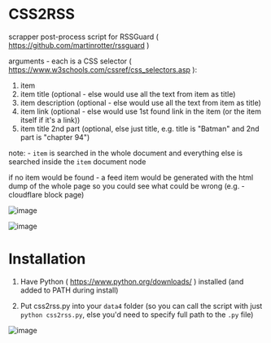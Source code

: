 # CSS2RSS
scrapper post-process script for RSSGuard ( https://github.com/martinrotter/rssguard )

arguments - each is a CSS selector ( https://www.w3schools.com/cssref/css_selectors.asp ): 
1) item
2) item title (optional - else would use all the text from item as title)
3) item description (optional - else would use all the text from item as title)
4) item link (optional - else would use 1st found link in the item (or the item itself if it's a link))
5) item title 2nd part (optional, else just title, e.g. title is "Batman" and 2nd part is "chapter 94")

note: - `item` is searched in the whole document and everything else is searched inside the `item` document node

if no item would be found - a feed item would be generated with the html dump of the whole page so you could see what could be wrong (e.g. - cloudflare block page)


![image](https://user-images.githubusercontent.com/1309656/153844051-206dfff7-559d-4cec-aa46-d66f3f12b2cd.png)

![image](https://user-images.githubusercontent.com/1309656/153844254-eb1b6d38-e418-4346-af9d-1fd31fbf152b.png)


# Installation

1) Have Python ( https://www.python.org/downloads/ ) installed (and added to PATH during install)

2) Put css2rss.py into your `data4` folder (so you can call the script with just `python css2rss.py`, else you'd need to specify full path to the `.py` file)

![image](https://user-images.githubusercontent.com/1309656/153845026-cdc439e4-1b75-4715-bfbe-188139fc0ed4.png)
